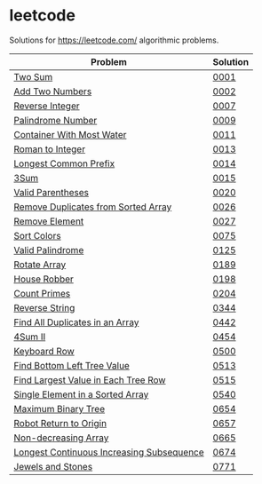 # leetcode

Solutions for https://leetcode.com/ algorithmic problems.

| Problem  | Solution |
| ------------- | ------------- |
| [Two Sum](https://leetcode.com/problems/two-sum/) | [0001](https://github.com/varvara-krasavina/leetcode/blob/master/solutions/0001.py) |
| [Add Two Numbers](https://leetcode.com/problems/add-two-numbers/) | [0002](https://github.com/varvara-krasavina/leetcode/blob/master/solutions/0002.py) |
| [Reverse Integer](https://leetcode.com/problems/reverse-integer/)|[0007](https://github.com/varvara-krasavina/leetcode/blob/master/solutions/0007.py) |
| [Palindrome Number](https://leetcode.com/problems/palindrome-number/) | [0009](https://github.com/varvara-krasavina/leetcode/blob/master/solutions/0009.py) |
| [Container With Most Water](https://leetcode.com/problems/container-with-most-water/) | [0011](https://github.com/varvara-krasavina/leetcode/blob/master/solutions/0011.py) |
| [Roman to Integer](https://leetcode.com/problems/roman-to-integer/) | [0013](https://github.com/varvara-krasavina/leetcode/blob/master/solutions/0013.py) |
| [Longest Common Prefix](https://leetcode.com/problems/longest-common-prefix/) | [0014](https://github.com/varvara-krasavina/leetcode/blob/master/solutions/0014.py) |
| [3Sum](https://leetcode.com/problems/3sum/) | [0015](https://github.com/varvara-krasavina/leetcode/blob/master/solutions/0015.py) |
| [Valid Parentheses](https://leetcode.com/problems/valid-parentheses/) | [0020](https://github.com/varvara-krasavina/leetcode/blob/master/solutions/0020.py) |
| [Remove Duplicates from Sorted Array](https://leetcode.com/problems/remove-duplicates-from-sorted-array/) | [0026](https://github.com/varvara-krasavina/leetcode/blob/master/solutions/0026.py) |
| [Remove Element](https://leetcode.com/problems/remove-element/) | [0027](https://github.com/varvara-krasavina/leetcode/blob/master/solutions/0027.py) |
| [Sort Colors](https://leetcode.com/problems/sort-colors/) | [0075](https://github.com/varvara-krasavina/leetcode/blob/master/solutions/0075.py) |
| [Valid Palindrome](https://leetcode.com/problems/valid-palindrome/)  | [0125](https://github.com/varvara-krasavina/leetcode/blob/master/solutions/0125.py)  |
| [Rotate Array](https://leetcode.com/problems/rotate-array/)  | [0189](https://github.com/varvara-krasavina/leetcode/blob/master/solutions/0189.py) |
| [House Robber](https://leetcode.com/problems/house-robber/) | [0198](https://github.com/varvara-krasavina/leetcode/blob/master/solutions/0198.py) |
| [Count Primes](https://leetcode.com/problems/count-primes/) | [0204](https://github.com/varvara-krasavina/leetcode/blob/master/solutions/0204.py) |
| [Reverse String](https://leetcode.com/problems/reverse-string/) | [0344](https://github.com/varvara-krasavina/leetcode/blob/master/solutions/0344.py) |
| [Find All Duplicates in an Array](https://leetcode.com/problems/find-all-duplicates-in-an-array/) | [0442](https://github.com/varvara-krasavina/leetcode/blob/master/solutions/0442.py) |
| [4Sum II](https://leetcode.com/problems/4sum-ii/) | [0454](https://github.com/varvara-krasavina/leetcode/blob/master/solutions/0454.py) |
| [Keyboard Row](https://leetcode.com/problems/keyboard-row/) | [0500](https://github.com/varvara-krasavina/leetcode/blob/master/solutions/0500.py) |
| [Find Bottom Left Tree Value](https://leetcode.com/problems/find-bottom-left-tree-value/) | [0513](https://github.com/varvara-krasavina/leetcode/blob/master/solutions/0513.py) |
| [Find Largest Value in Each Tree Row](https://leetcode.com/problems/find-largest-value-in-each-tree-row/) | [0515](https://github.com/varvara-krasavina/leetcode/blob/master/solutions/0515.py) |
| [Single Element in a Sorted Array](https://leetcode.com/problems/single-element-in-a-sorted-array/) | [0540](https://github.com/varvara-krasavina/leetcode/blob/master/solutions/0540.py) |
| [Maximum Binary Tree](https://leetcode.com/problems/maximum-binary-tree/) | [0654](https://github.com/varvara-krasavina/leetcode/blob/master/solutions/0654.py) |
| [Robot Return to Origin](https://leetcode.com/problems/robot-return-to-origin/) | [0657](https://github.com/varvara-krasavina/leetcode/blob/master/solutions/0657.py) |
| [Non-decreasing Array](https://leetcode.com/problems/non-decreasing-array/) | [0665](https://github.com/varvara-krasavina/leetcode/blob/master/solutions/0665.py) |
| [Longest Continuous Increasing Subsequence](https://leetcode.com/problems/longest-continuous-increasing-subsequence/) | [0674](https://github.com/varvara-krasavina/leetcode/blob/master/solutions/0674.py) |
| [Jewels and Stones](https://leetcode.com/problems/jewels-and-stones/) | [0771](https://github.com/varvara-krasavina/leetcode/blob/master/solutions/0771.py) |
